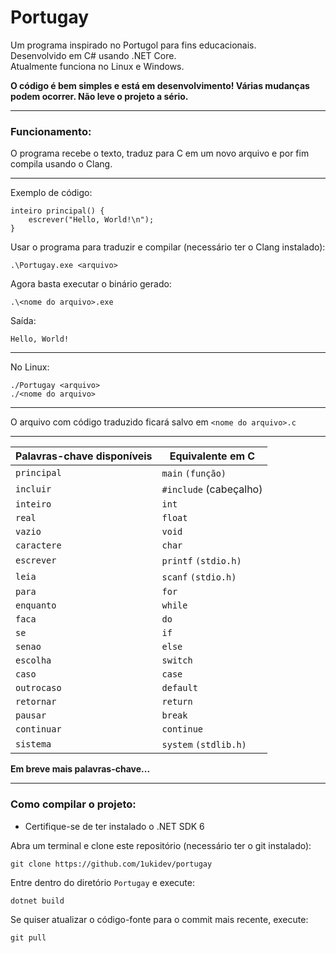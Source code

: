 # Portugay
Um programa inspirado no Portugol para fins educacionais.<br>
Desenvolvido em C# usando .NET Core.<br>
Atualmente funciona no Linux e Windows.

**O código é bem simples e está em desenvolvimento! Várias mudanças podem ocorrer. Não leve o projeto a sério.**

---

### Funcionamento:
O programa recebe o texto, traduz para C em um novo arquivo e por fim compila usando o Clang.

---

Exemplo de código:
```
inteiro principal() {
    escrever("Hello, World!\n");
}
```

Usar o programa para traduzir e compilar (necessário ter o Clang instalado):
```
.\Portugay.exe <arquivo>
```

Agora basta executar o binário gerado:
```
.\<nome do arquivo>.exe
```

Saída:
```
Hello, World!
```

---

No Linux:
```
./Portugay <arquivo>
./<nome do arquivo>
```

---

O arquivo com código traduzido ficará salvo em ``<nome do arquivo>.c``

---

| Palavras-chave disponíveis | Equivalente em C              |
| -------------------------- | ----------------------------- |
| ``principal``              | ``main`` ``(função)``         |
| ``incluir``                | ``#include`` (cabeçalho)      |
| ``inteiro``                | ``int``                       |
| ``real``                   | ``float``                     |
| ``vazio``                  | ``void``                      |
| ``caractere``              | ``char``                      |
| ``escrever``               | ``printf`` ``(stdio.h)``      |
| ``leia``                   | ``scanf`` ``(stdio.h)``       |
| ``para``                   | ``for``                       |
| ``enquanto``               | ``while``                     |
| ``faca``                   | ``do``                        |
| ``se``                     | ``if``                        |
| ``senao``                  | ``else``                      |
| ``escolha``                | ``switch``                    |
| ``caso``                   | ``case``                      |
| ``outrocaso``              | ``default``                   |
| ``retornar``               | ``return``                    |
| ``pausar``                 | ``break``                     |
| ``continuar``              | ``continue``                  |
| ``sistema``                | ``system`` ``(stdlib.h)``     |

**Em breve mais palavras-chave...**

---

### Como compilar o projeto:
- Certifique-se de ter instalado o .NET SDK 6

Abra um terminal e clone este repositório (necessário ter o git instalado):
```
git clone https://github.com/1ukidev/portugay
```

Entre dentro do diretório ``Portugay`` e execute:
```
dotnet build
```

Se quiser atualizar o código-fonte para o commit mais recente, execute:
```
git pull
```
